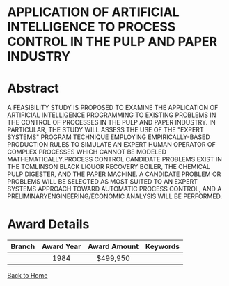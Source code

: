 
APPLICATION OF ARTIFICIAL INTELLIGENCE TO PROCESS CONTROL IN THE PULP AND PAPER INDUSTRY
========================================================================================

# Abstract


A FEASIBILITY STUDY IS PROPOSED TO EXAMINE THE APPLICATION OF ARTIFICIAL INTELLIGENCE PROGRAMMING TO EXISTING PROBLEMS IN THE CONTROL OF PROCESSES IN THE PULP AND PAPER INDUSTRY. IN PARTICULAR, THE STUDY WILL ASSESS THE USE OF THE "EXPERT SYSTEMS" PROGRAM TECHNIQUE EMPLOYING EMPIRICALLY-BASED PRODUCTION RULES TO SIMULATE AN EXPERT HUMAN OPERATOR OF COMPLEX PROCESSES WHICH CANNOT BE MODELED MATHEMATICALLY.PROCESS CONTROL CANDIDATE PROBLEMS EXIST IN THE TOMLINSON BLACK LIQUOR RECOVERY BOILER, THE CHEMICAL PULP DIGESTER, AND THE PAPER MACHINE. A CANDIDATE PROBLEM OR PROBLEMS WILL BE SELECTED AS MOST SUITED TO AN EXPERT SYSTEMS APPROACH TOWARD AUTOMATIC PROCESS CONTROL, AND A PRELIMINARYENGINEERING/ECONOMIC ANALYSIS WILL BE PERFORMED.  

# Award Details

|Branch|Award Year|Award Amount|Keywords|
| :---: | :---: | :---: | :---: |
||1984|$499,950||
  
  


[Back to Home](https://github.com/chrischow/dod_sbir_awards/Reports/CC/#863)
